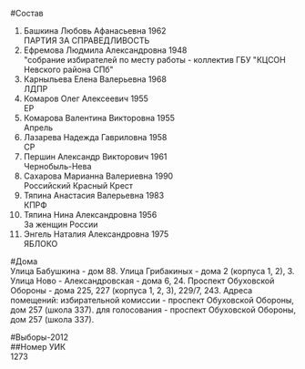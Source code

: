 #Состав  
1. Башкина Любовь Афанасьевна 1962  
    ПАРТИЯ ЗА СПРАВЕДЛИВОСТЬ  
2. Ефремова Людмила Александровна 1948  
    "собрание избирателей по месту работы - коллектив ГБУ "КЦСОН Невского района СПб"  
3. Карныльева Елена Валерьевна 1968  
    ЛДПР  
4. Комаров Олег Алексеевич 1955  
    ЕР  
5. Комарова Валентина Викторовна 1955  
    Апрель  
6. Лазарева Надежда Гавриловна 1958  
    СР  
7. Першин Александр Викторович 1961  
    Чернобыль-Нева  
8. Сахарова Марианна Валериевна 1990  
    Российский Красный Крест  
9. Тяпина Анастасия Валерьевна 1983  
    КПРФ  
10. Тяпина Нина Александровна 1956  
    За женщин России  
11. Энгель Наталия Александровна 1975  
    ЯБЛОКО  
  
#Дома  
Улица Бабушкина - дом 88. Улица Грибакиных - дома 2 (корпуса 1, 2), 3. Улица Ново - Александровская - дома 6, 24. Проспект Обуховской Обороны - дома 225, 227 (корпуса 1, 2, 3), 229/7, 243. Адреса помещений: избирательной комиссии - проспект Обуховской Обороны, дом 257 (школа 337). для голосования - проспект Обуховской Обороны, дом 257 (школа 337).  
  
#Выборы-2012  
##Номер УИК  
1273  
